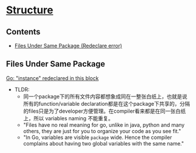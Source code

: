 # [Structure](https://github.com/szhou12/leetcode-go/blob/main/go_review/README.md)

## Contents
* [Files Under Same Package (Redeclare error)](#files-under-same-package)

## Files Under Same Package
[Go: "instance" redeclared in this block](https://stackoverflow.com/questions/34344172/go-instance-redeclared-in-this-block)
* TLDR: 
    * 同一个package下的所有文件内容都想象成同在一整张白纸上，也就是说所有的function/variable declaration都是在这个package下共享的，分隔的files只是为了developer方便管理。在compiler看来都是在同一张白纸上，所以 variables naming 不能重复。
    * "Files have no real meaning for go, unlike in java, python and many others, they are just for you to organize your code as you see fit."
    * "In Go, variables are visible `package` wide. Hence the compiler complains about having two global variables with the same name."